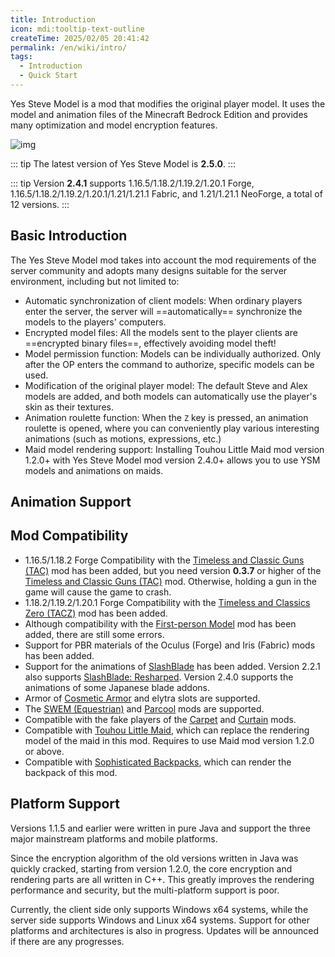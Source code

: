 ```yaml
---
title: Introduction
icon: mdi:tooltip-text-outline
createTime: 2025/02/05 20:41:42
permalink: /en/wiki/intro/
tags:
  - Introduction
  - Quick Start
---
```


Yes Steve Model is a mod that modifies the original player model. It uses the model and animation files of the Minecraft Bedrock Edition and provides many optimization and model encryption features.

![img](https://s2.loli.net/2023/01/01/RAor58n6LBct3kW.jpg)

::: tip
The latest version of Yes Steve Model is **2.5.0**.
:::

::: tip
Version **2.4.1** supports 1.16.5/1.18.2/1.19.2/1.20.1 Forge, 1.16.5/1.18.2/1.19.2/1.20.1/1.21/1.21.1 Fabric, and 1.21/1.21.1 NeoForge, a total of 12 versions.
:::

## Basic Introduction

The Yes Steve Model mod takes into account the mod requirements of the server community and adopts many designs suitable for the server environment, including but not limited to:

- Automatic synchronization of client models: When ordinary players enter the server, the server will ==automatically== synchronize the models to the players' computers.
- Encrypted model files: All the models sent to the player clients are ==encrypted binary files==, effectively avoiding model theft!
- Model permission function: Models can be individually authorized. Only after the OP enters the command to authorize, specific models can be used.
- Modification of the original player model: The default Steve and Alex models are added, and both models can automatically use the player's skin as their textures.
- Animation roulette function: When the `Z` key is pressed, an animation roulette is opened, where you can conveniently play various interesting animations (such as motions, expressions, etc.)
- Maid model rendering support: Installing Touhou Little Maid mod version 1.2.0+ with Yes Steve Model mod version 2.4.0+ allows you to use YSM models and animations on maids.

## Animation Support

<CardGrid>
  <ImageCard
    image="https://s2.loli.net/2023/07/21/25SgTJLdlU1iYCQ.jpg"
    title="First-person Model"
    description="The mod name is First-person Model, but there are still some errors that are difficult to solve."
    href="/"
  />
  <ImageCard
    image="https://s2.loli.net/2023/07/20/N6sOS9ea5xwfn8t.jpg"
    title="TAC/TACZ (Timeless and Classic Guns)"
    description="Perfectly compatible with the gun-holding, reloading, aiming, firing and many other motions of this mod."
    href="/"
  />
  <ImageCard
    image="https://s2.loli.net/2024/02/14/71QyVR6NSHmbdo3.jpg"
    title="Carry On"
    description="Capable of playing the corresponding animation when the player picks up other blocks or entities. With the Carry On mod for Minecraft 1.19.2 and 1.20 you can even pick up other players, so you can cultivate feelings with your friends on the server."
    href="/"
  />
  <ImageCard
    image="https://s2.loli.net/2024/02/14/LfQxMCZKNAtzsOG.jpg"
    title="SlashBlade"
    description="Capable of rendering some specific main and off-hand Slash Blades. Version 2.3.0 adds compatibility with SlashBlade animations, with 33 new animations. You can refer to the slashblade.animation.json file of the default model."
    href="/"
  />
  <ImageCard
    image="https://s2.loli.net/2024/08/14/jlzG2E5FpvCQyaq.jpg"
    title="SWEM (Equestrian)"
    description="11 new animations are added. You can refer to the swem.animation.json file of the default model."
    href="/"
  />
  <ImageCard
    image="https://s2.loli.net/2024/08/14/aV72OGH8pzrvW5R.jpg"
    title="Parcool"
    description="35 new animations are added. You can refer to the parcool.animation.json file of the default model."
    href="/"
  />
  <ImageCard
    image="https://s2.loli.net/2025/03/05/WoZCTghkiP1pr2S.jpg"
    title="Touhou Little Maid"
    description="15 new animations are added. You can refer to the tlm.animation.json file of the default model."
    href="/"
  />
  <ImageCard
    image="https://s2.loli.net/2025/03/05/8Wzm6vdPlyDeYBC.jpg"
    title="Sophisticated Backpacks"
    description="Capable of rendering Sophisticated Backpacks"
    href="/"
  />
</CardGrid>

## Mod Compatibility

- 1.16.5/1.18.2 Forge
  Compatibility with the [Timeless and Classic Guns (TAC)](https://www.curseforge.com/minecraft/mc-mods/timeless-and-classic-guns-tac) mod has been added, but you need version **0.3.7** or higher of the [Timeless and Classic Guns (TAC)](https://www.curseforge.com/minecraft/mc-mods/timeless-and-classic-guns-tac) mod. Otherwise, holding a gun in the game will cause the game to crash.
- 1.18.2/1.19.2/1.20.1 Forge
  Compatibility with the [Timeless and Classics Zero (TACZ)](https://www.curseforge.com/minecraft/mc-mods/timeless-and-classics-zero) mod has been added.
- Although compatibility with the [First-person Model](https://www.curseforge.com/minecraft/mc-mods/first-person-model) mod has been added, there are still some errors.
- Support for PBR materials of the Oculus (Forge) and Iris (Fabric) mods has been added.
- Support for the animations of [SlashBlade](https://www.curseforge.com/minecraft/mc-mods/slashblade) has been added. Version 2.2.1 also supports [SlashBlade: Resharped](https://www.curseforge.com/minecraft/mc-mods/slashblade-resharped). Version 2.4.0 supports the animations of some Japanese blade addons.
- Armor of [Cosmetic Armor](https://www.curseforge.com/minecraft/mc-mods/cosmetic-armor-reworked) and elytra slots are supported.
- The [SWEM (Equestrian)](https://www.curseforge.com/minecraft/mc-mods/swem) and [Parcool](https://www.curseforge.com/minecraft/mc-mods/parcool) mods are supported.
- Compatible with the fake players of the [Carpet](https://www.curseforge.com/minecraft/mc-mods/carpet) and [Curtain](https://www.curseforge.com/minecraft/mc-mods/curtain) mods.
- Compatible with [Touhou Little Maid](https://www.curseforge.com/minecraft/mc-mods/touhou-little-maid), which can replace the rendering model of the maid in this mod. Requires to use Maid mod version 1.2.0 or above.
- Compatible with [Sophisticated Backpacks](https://modrinth.com/mod/sophisticated-backpacks), which can render the backpack of this mod.

## Platform Support

Versions 1.1.5 and earlier were written in pure Java and support the three major mainstream platforms and mobile platforms.

Since the encryption algorithm of the old versions written in Java was quickly cracked, starting from version 1.2.0, the core encryption and rendering parts are all written in C++. This greatly improves the rendering performance and security, but the multi-platform support is poor.

Currently, the client side only supports Windows x64 systems, while the server side supports Windows and Linux x64 systems. Support for other platforms and architectures is also in progress. Updates will be announced if there are any progresses.
